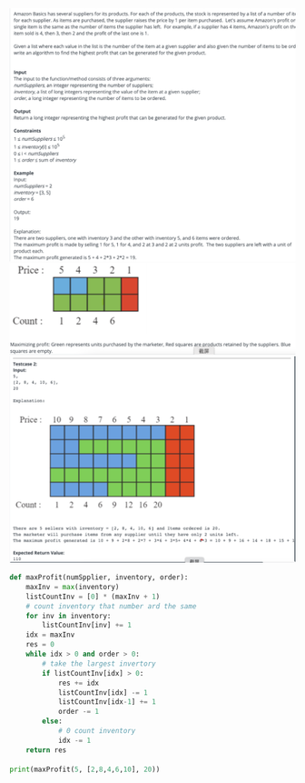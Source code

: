 <img src="Amazon OA - inventory profit.assets/image-20201220160433484.png" alt="image-20201220160433484" style="zoom:50%;" />

<img src="Amazon OA - inventory profit.assets/image-20201220160510406.png" alt="image-20201220160510406" style="zoom:50%;" />

<img src="Amazon OA - inventory profit.assets/image-20201220160801624.png" alt="image-20201220160801624" style="zoom:50%;" />

```python
def maxProfit(numSpplier, inventory, order):
    maxInv = max(inventory)
    listCountInv = [0] * (maxInv + 1)
    # count inventory that number ard the same
    for inv in inventory:
        listCountInv[inv] += 1
    idx = maxInv
    res = 0
    while idx > 0 and order > 0:
        # take the largest invertory
        if listCountInv[idx] > 0:
            res += idx
            listCountInv[idx] -= 1
            listCountInv[idx-1] += 1
            order -= 1
        else:
            # 0 count inventory
            idx -= 1
    return res

print(maxProfit(5, [2,8,4,6,10], 20))
```

